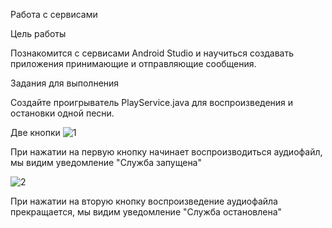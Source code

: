 Работа с сервисами

Цель работы

Познакомится с сервисами Android Studio и научиться создавать приложения принимающие и отправляющие сообщения.

Задания для выполнения

Создайте проигрыватель PlayService.java для воспроизведения и остановки одной песни.

Две кнопки
![1](https://user-images.githubusercontent.com/70980145/157754293-ad7e277b-d999-4d0a-9bb2-55e044989c69.jpg)

При нажатии на первую кнопку начинает воспроизводиться аудиофайл, мы видим уведомление "Служба запущена"

![2](https://user-images.githubusercontent.com/70980145/157754347-8348079e-863f-47a6-bf2a-22711f0c486b.jpg)

При нажатии на вторую кнопку воспроизведение аудиофайла прекращается, мы видим уведомление "Служба остановлена"
